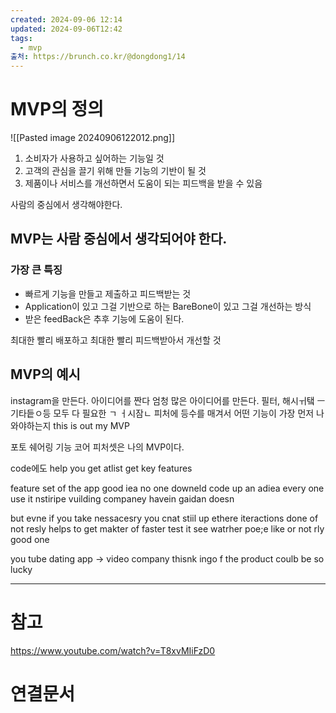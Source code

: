 ```yaml
---
created: 2024-09-06 12:14
updated: 2024-09-06T12:42
tags:
  - mvp
출처: https://brunch.co.kr/@dongdong1/14
---
```

# MVP의 정의
![[Pasted image 20240906122012.png]]
1. 소비자가 사용하고 싶어하는 기능일 것
2. 고객의 관심을 끌기 위해 만들 기능의 기반이 될 것
3. 제품이나 서비스를 개선하면서 도움이 되는 피드백을 받을 수 있음

사람의 중심에서 생각해야한다.
## MVP는 사람 중심에서 생각되어야 한다.
### 가장 큰 특징
-  빠르게 기능을 만들고 제출하고 피드백받는 것
- Application이 있고 그걸 기반으로 하는 BareBone이 있고 그걸 개선하는 방식
- 받은 feedBack은 추후 기능에 도움이 된다.

최대한 빨리 배포하고 최대한 빨리 피드백받아서 개선할 것

## MVP의 예시



instagram을 만든다.
아이디어를 짠다
엄청 많은 아이디어를 만든다. 필터, 해시ㅟ탴 ㅡ기타듵ㅇ등
모두 다 필요한 ㄱ ㅓ시잠ㄴ
피처에 등수를 매겨서 어떤 기능이 가장 먼저 나와야하는지 this is out my MVP

포토 쉐어링 기능
코어 피처셋은 나의 MVP이다. 

code에도 help you get atlist get key features 


feature set of the app
good iea no one downeld  code up an adiea every one use it nstiripe vuilding companey havein gaidan doesn 


but evne if you take nessacesry you cnat stiil up ethere 
iteractions done of not resly helps to get makter of faster test it see watrher poe;e like or not  rly good one 


you tube dating app -> video company 
thisnk ingo f the product 
coulb be so lucky 





---
# 참고
https://www.youtube.com/watch?v=T8xvMIiFzD0
# 연결문서